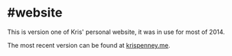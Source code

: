 #website
=======

This is version one of Kris' personal website, it was in use for most of 2014. 

The most recent version can be found at <a href="http://krispenney.me">krispenney.me</a>.
